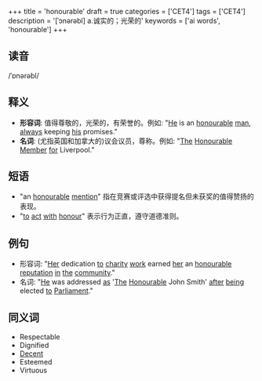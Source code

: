 +++
title = 'honourable'
draft = true
categories = ['CET4']
tags = ['CET4']
description = '[ˈɔnərəbl] a.诚实的；光荣的'
keywords = ['ai words', 'honourable']
+++

## 读音
/ˈɒnərəbl/

## 释义
- **形容词**: 值得尊敬的，光荣的，有荣誉的。例如: "[He](/zh/post/he/) is an [honourable](/zh/post/honourable/) [man](/zh/post/man/), [always](/zh/post/always/) keeping [his](/zh/post/his/) promises."
- **名词**: (尤指英国和加拿大的)议会议员，尊称。例如: "[The](/zh/post/the/) [Honourable](/zh/post/honourable/) [Member](/zh/post/member/) [for](/zh/post/for/) Liverpool."

## 短语
- "an [honourable](/zh/post/honourable/) [mention](/zh/post/mention/)" 指在竞赛或评选中获得提名但未获奖的值得赞扬的表现。
- "[to](/zh/post/to/) [act](/zh/post/act/) [with](/zh/post/with/) [honour](/zh/post/honour/)" 表示行为正直，遵守道德准则。

## 例句
- 形容词: "[Her](/zh/post/her/) dedication [to](/zh/post/to/) [charity](/zh/post/charity/) [work](/zh/post/work/) earned [her](/zh/post/her/) an [honourable](/zh/post/honourable/) [reputation](/zh/post/reputation/) [in](/zh/post/in/) [the](/zh/post/the/) [community](/zh/post/community/)."
- 名词: "[He](/zh/post/he/) was addressed [as](/zh/post/as/) '[The](/zh/post/the/) [Honourable](/zh/post/honourable/) John Smith' [after](/zh/post/after/) [being](/zh/post/being/) elected [to](/zh/post/to/) [Parliament](/zh/post/parliament/)."

## 同义词
- Respectable
- Dignified
- [Decent](/zh/post/decent/)
- Esteemed
- Virtuous
